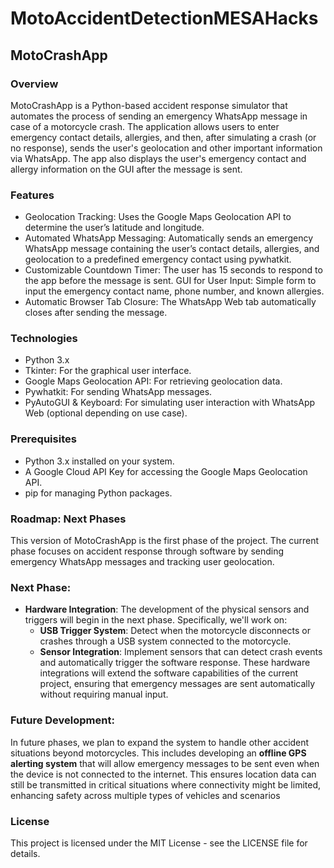 # MotoAccidentDetectionMESAHacks

## MotoCrashApp
### Overview
MotoCrashApp is a Python-based accident response simulator that automates the process of sending an emergency WhatsApp message in case of a motorcycle crash. The application allows users to enter emergency contact details, allergies, and then, after simulating a crash (or no response), sends the user's geolocation and other important information via WhatsApp. The app also displays the user's emergency contact and allergy information on the GUI after the message is sent.

### Features
- Geolocation Tracking: Uses the Google Maps Geolocation API to determine the user’s latitude and longitude.
- Automated WhatsApp Messaging: Automatically sends an emergency WhatsApp message containing the user’s contact details, allergies, and geolocation to a predefined emergency contact using pywhatkit.
- Customizable Countdown Timer: The user has 15 seconds to respond to the app before the message is sent.
GUI for User Input: Simple form to input the emergency contact name, phone number, and known allergies.
- Automatic Browser Tab Closure: The WhatsApp Web tab automatically closes after sending the message.

### Technologies
- Python 3.x
- Tkinter: For the graphical user interface.
- Google Maps Geolocation API: For retrieving geolocation data.
- Pywhatkit: For sending WhatsApp messages.
- PyAutoGUI & Keyboard: For simulating user interaction with WhatsApp Web (optional depending on use case).

### Prerequisites
- Python 3.x installed on your system.
- A Google Cloud API Key for accessing the Google Maps Geolocation API.
- pip for managing Python packages.
  
### Roadmap: Next Phases
This version of MotoCrashApp is the first phase of the project. The current phase focuses on accident response through software by sending emergency WhatsApp messages and tracking user geolocation.

### Next Phase:
- **Hardware Integration**: The development of the physical sensors and triggers will begin in the next phase. Specifically, we'll work on:
    - **USB Trigger System**: Detect when the motorcycle disconnects or crashes through a USB system connected to the motorcycle.
    - **Sensor Integration**: Implement sensors that can detect crash events and automatically trigger the software response.
These hardware integrations will extend the software capabilities of the current project, ensuring that emergency messages are sent automatically without requiring manual input.

### Future Development:
In future phases, we plan to expand the system to handle other accident situations beyond motorcycles. This includes developing an **offline GPS alerting system** that will allow emergency messages to be sent even when the device is not connected to the internet. This ensures location data can still be transmitted in critical situations where connectivity might be limited, enhancing safety across multiple types of vehicles and scenarios

### License
This project is licensed under the MIT License - see the LICENSE file for details.
